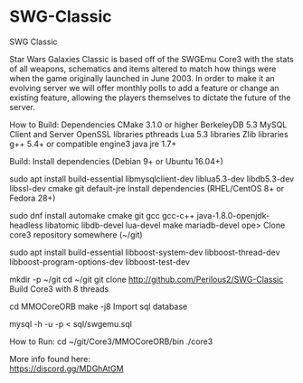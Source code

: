 # SWG-Classic
SWG Classic

Star Wars Galaxies Classic is based off of the SWGEmu Core3 with the stats of all weapons, schematics and items altered to match how things were when the game originally launched in June 2003.
In order to make it an evolving server we will offer monthly polls to add a feature or change an existing feature, allowing the players themselves to dictate the future of the server.

How to Build:
Dependencies
CMake 3.1.0 or higher
BerkeleyDB 5.3
MySQL Client and Server
OpenSSL libraries
pthreads
Lua 5.3 libraries
Zlib libraries
g++ 5.4+ or compatible
engine3
java jre 1.7+

Build:
Install dependencies (Debian 9+ or Ubuntu 16.04+)

sudo apt install build-essential libmysqlclient-dev liblua5.3-dev libdb5.3-dev libssl-dev cmake git default-jre
Install dependencies (RHEL/CentOS 8+ or Fedora 28+)

sudo dnf install automake cmake git gcc gcc-c++ java-1.8.0-openjdk-headless libatomic libdb-devel lua-devel make mariadb-devel ope>
Clone core3 repository somewhere (~/git)

sudo apt install build-essential libboost-system-dev libboost-thread-dev libboost-program-options-dev libboost-test-dev

mkdir -p ~/git
cd ~/git
git clone http://github.com/Perilous2/SWG-Classic
Build Core3 with 8 threads

cd MMOCoreORB
make -j8
Import sql database

mysql -h<MYSQLHOST> -u<MYSQLUSER> -p<MYSQLPASSWORD> < sql/swgemu.sql

How to Run:
cd ~/git/Core3/MMOCoreORB/bin
./core3

More info found here:                                                                    
     https://discord.gg/MDGhAtGM
                                                                    
